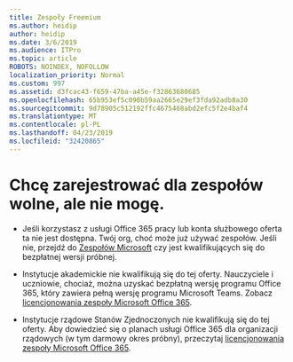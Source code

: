 ```yaml
---
title: Zespoły Freemium
ms.author: heidip
author: heidip
ms.date: 3/6/2019
ms.audience: ITPro
ms.topic: article
ROBOTS: NOINDEX, NOFOLLOW
localization_priority: Normal
ms.custom: 997
ms.assetid: d3fcac43-f659-47ba-a45e-f32863680685
ms.openlocfilehash: 65b953ef5c090b59aa2665e29ef3fda92adb8a30
ms.sourcegitcommit: 9d78905c512192ffc4675468abd2efc5f2e4baf4
ms.translationtype: MT
ms.contentlocale: pl-PL
ms.lasthandoff: 04/23/2019
ms.locfileid: "32420865"
---
```

# <a name="id-like-to-sign-up-for-teams-free-but-i-cant"></a>Chcę zarejestrować dla zespołów wolne, ale nie mogę.

- Jeśli korzystasz z usługi Office 365 pracy lub konta służbowego oferta ta nie jest dostępna. Twój org, choć może już używać zespołów. Jeśli nie, przejdź do [Zespołów Microsoft](https://products.office.com/en-us/microsoft-teams/group-chat-software) czy jest kwalifikujących się do bezpłatnej wersji próbnej.

- Instytucje akademickie nie kwalifikują się do tej oferty. Nauczyciele i uczniowie, chociaż, można uzyskać bezpłatną wersję programu Office 365, który zawiera pełną wersję programu Microsoft Teams. Zobacz [licencjonowania zespoły Microsoft Office 365](https://docs.microsoft.com/microsoftteams/office-365-licensing).

- Instytucje rządowe Stanów Zjednoczonych nie kwalifikują się do tej oferty. Aby dowiedzieć się o planach usługi Office 365 dla organizacji rządowych (w tym darmowy okres próbny), przeczytaj [licencjonowania zespoły Microsoft Office 365](https://docs.microsoft.com/microsoftteams/office-365-licensing).



